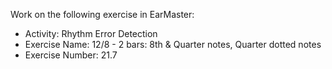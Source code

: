 Work on the following exercise in EarMaster:
- Activity: Rhythm Error Detection
- Exercise Name: 12/8 - 2 bars: 8th & Quarter notes, Quarter dotted notes
- Exercise Number: 21.7
